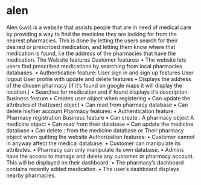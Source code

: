 # alen

Alen (አለን) is a website that assists people that are in need of medical care by providing a way to find the medicine they are looking for from the nearest pharmacies. This is done by letting the users search for their desired or prescribed medication, and letting them know where that medication is found, I.e the address of the pharmacies that have the medication.
The Website features
Customer features:
• The website lets users find prescribed medications by searching from local pharmacies databases.
• Authentication feature: User sign in and sign up features
User logout
User profile with update and delete features
• Displays the address of the chosen pharmacy (if it’s found on google maps it will display the location.)
• Searches for medication and if found displays it’s description.
Business feature
• Creates user object when registering
• Can update the attributes of that(user) object
• Can read from pharmacy database
• Can delete his/her account
Pharmacy features:
• Authentication feature: Pharmacy registration
Business feature
• Can create : A pharmacy object
A medicine object
• Can read from their database
• Can update the medicine database
• Can delete : from the medicine database or
Their pharmacy object when quitting the website
Authorization features:
• Customer cannot in anyway affect the medical database.
• Customer can manipulate its attributes.
• Pharmacy can only manipulate its own database.
• Admins have the access to manage and delete any customer or pharmacy account. This will be displayed on their dashboard.
• The pharmacy’s dashboard contains recently added medication.
• The user’s dashboard displays nearby pharmacies.
